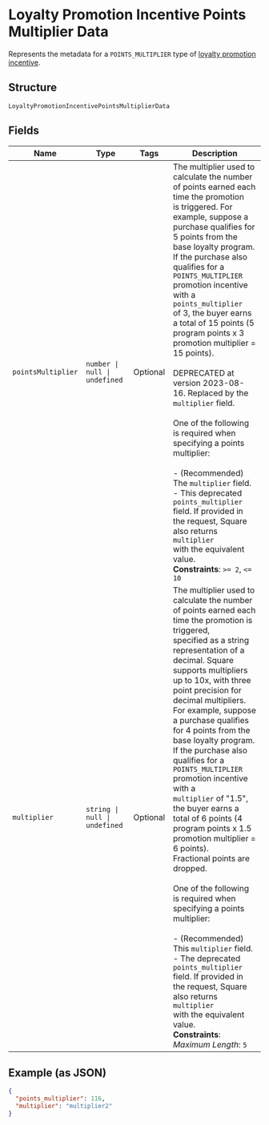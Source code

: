 
# Loyalty Promotion Incentive Points Multiplier Data

Represents the metadata for a `POINTS_MULTIPLIER` type of [loyalty promotion incentive](../models/loyalty-promotion-incentive.md).

## Structure

`LoyaltyPromotionIncentivePointsMultiplierData`

## Fields

| Name | Type | Tags | Description |
|  --- | --- | --- | --- |
| `pointsMultiplier` | `number \| null \| undefined` | Optional | The multiplier used to calculate the number of points earned each time the promotion<br/>is triggered. For example, suppose a purchase qualifies for 5 points from the base loyalty program.<br/>If the purchase also qualifies for a `POINTS_MULTIPLIER` promotion incentive with a `points_multiplier`<br/>of 3, the buyer earns a total of 15 points (5 program points x 3 promotion multiplier = 15 points).<br/><br/>DEPRECATED at version 2023-08-16. Replaced by the `multiplier` field.<br/><br/>One of the following is required when specifying a points multiplier:<br/><br/>- (Recommended) The `multiplier` field.<br/>- This deprecated `points_multiplier` field. If provided in the request, Square also returns `multiplier`<br/>  with the equivalent value.<br/>**Constraints**: `>= 2`, `<= 10` |
| `multiplier` | `string \| null \| undefined` | Optional | The multiplier used to calculate the number of points earned each time the promotion is triggered,<br/>specified as a string representation of a decimal. Square supports multipliers up to 10x, with three<br/>point precision for decimal multipliers. For example, suppose a purchase qualifies for 4 points from the<br/>base loyalty program. If the purchase also qualifies for a `POINTS_MULTIPLIER` promotion incentive with a<br/>`multiplier` of "1.5", the buyer earns a total of 6 points (4 program points x 1.5 promotion multiplier = 6 points).<br/>Fractional points are dropped.<br/><br/>One of the following is required when specifying a points multiplier:<br/><br/>- (Recommended) This `multiplier` field.<br/>- The deprecated `points_multiplier` field. If provided in the request, Square also returns `multiplier`<br/>  with the equivalent value.<br/>**Constraints**: *Maximum Length*: `5` |

## Example (as JSON)

```json
{
  "points_multiplier": 116,
  "multiplier": "multiplier2"
}
```

